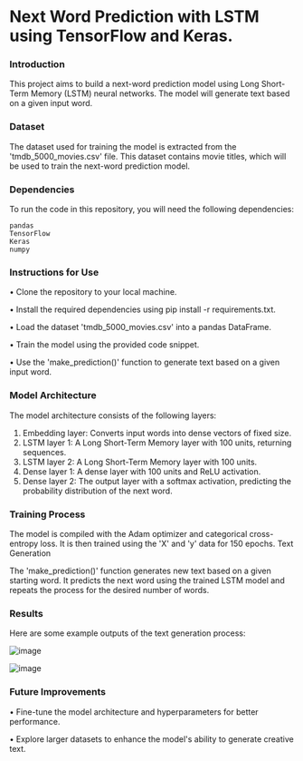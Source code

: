 # Next Word Prediction with LSTM using TensorFlow and Keras.

**<h3>Introduction</h3>**

This project aims to build a next-word prediction model using Long Short-Term Memory (LSTM) neural networks. The model will generate text based on a given input word.

**<h3>Dataset</h3>**

The dataset used for training the model is extracted from the 'tmdb_5000_movies.csv' file. This dataset contains movie titles, which will be used to train the next-word prediction model.


**<h3>Dependencies</h3>**

To run the code in this repository, you will need the following dependencies:

    pandas
    TensorFlow
    Keras
    numpy

**<h3>Instructions for Use</h3>**

• Clone the repository to your local machine.

• Install the required dependencies using pip install -r requirements.txt.

• Load the dataset 'tmdb_5000_movies.csv' into a pandas DataFrame.

• Train the model using the provided code snippet.

• Use the 'make_prediction()' function to generate text based on a given input word.



**<h3>Model Architecture</h3>**

The model architecture consists of the following layers:

1. Embedding layer: Converts input words into dense vectors of fixed size.
2. LSTM layer 1: A Long Short-Term Memory layer with 100 units, returning sequences.
3. LSTM layer 2: A Long Short-Term Memory layer with 100 units.
4. Dense layer 1: A dense layer with 100 units and ReLU activation.
5. Dense layer 2: The output layer with a softmax activation, predicting the probability distribution of the next word.

**<h3>Training Process</h3>**

The model is compiled with the Adam optimizer and categorical cross-entropy loss. It is then trained using the 'X' and 'y' data for 150 epochs.
Text Generation

The 'make_prediction()' function generates new text based on a given starting word. It predicts the next word using the trained LSTM model and repeats the process for the desired number of words.

**<h3>Results</h3>**

Here are some example outputs of the text generation process:

![image](https://github.com/yaaaash/Next-Word-Predictor/assets/87315730/ed28d9b0-e279-4839-9f95-7f50640ac9f1)

![image](https://github.com/yaaaash/Next-Word-Predictor/assets/87315730/062db05d-aab6-4a72-80f4-bdbb34a859fe)


**<h3>Future Improvements</h3>**

• Fine-tune the model architecture and hyperparameters for better performance.

• Explore larger datasets to enhance the model's ability to generate creative text.
